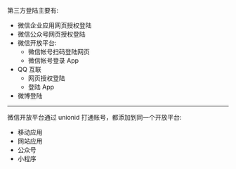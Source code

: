 第三方登陆主要有:

* 微信企业应用网页授权登陆
* 微信公众号网页授权登陆
* 微信开放平台:
  * 微信帐号扫码登陆网页
  * 微信帐号登录 App
* QQ 互联
  * 网页授权登陆
  * 登陆 App
* 微博登陆

---

微信开放平台通过 unionid 打通账号，都添加到同一个开放平台:

* 移动应用
* 网站应用
* 公众号
* 小程序



